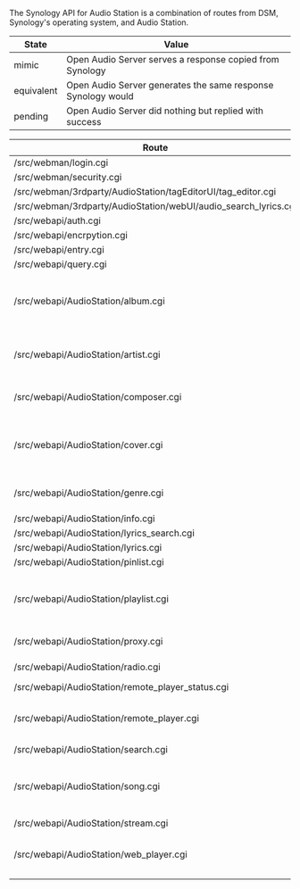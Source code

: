 The Synology API for Audio Station is a combination of routes from DSM, Synology's operating system, and Audio Station.

| State      | Value                                                        |
|------------|--------------------------------------------------------------|
| mimic      | Open Audio Server serves a response copied from Synology     |
| equivalent | Open Audio Server generates the same response Synology would |
| pending    | Open Audio Server did nothing but replied with success       |

| Route                                                              | State      | Method   | Parameters                                                                        |
|--------------------------------------------------------------------|------------|----------|-----------------------------------------------------------------------------------|
| /src/webman/login.cgi                                              | mimic      | POST     |                                                                                   |
| /src/webman/security.cgi                                           | mimic      | POST     |                                                                                   |
| /src/webman/3rdparty/AudioStation/tagEditorUI/tag_editor.cgi       | equivalent | POST     | action                                                                            |
| /src/webman/3rdparty/AudioStation/webUI/audio_search_lyrics.cgi    | pending    | POST     |                                                                                   |
| /src/webapi/auth.cgi                                               | mimic      | POST     |                                                                                   |
| /src/webapi/encrpytion.cgi                                         | mimic      | POST     |                                                                                   |
| /src/webapi/entry.cgi                                              | mimic      | GET+POST |                                                                                   |
| /src/webapi/query.cgi                                              | equivalent | POST     |                                                                                   |
| /src/webapi/AudioStation/album.cgi                                 | equivalent | POST     | composer, artist, genre, keyword, sort_by, sort_direction, offset, limit          |
| /src/webapi/AudioStation/artist.cgi                                | equivalent | POST     | genre, keyword, sort_by, sort_direction, offset, limit                            |
| /src/webapi/AudioStation/composer.cgi                              | equivalent | POST     | keyword, sort_by, sort_direction, offset, limit                                   |
| /src/webapi/AudioStation/cover.cgi                                 | equivalent | GET      | id, album_name, artist_name, composer_name, output_default, default_genre_name    | 
| /src/webapi/AudioStation/genre.cgi                                 | equivalent | POST     | method, keyword, sort_sort_by, offset, limit                                      |
| /src/webapi/AudioStation/info.cgi                                  | mimic      | POST     |                                                                                   | 
| /src/webapi/AudioStation/lyrics_search.cgi                         | pending    | POST     |                                                                                   |
| /src/webapi/AudioStation/lyrics.cgi                                | pending    | POST     |                                                                                   |
| /src/webapi/AudioStation/pinlist.cgi                               | equivalent | POST     | method, items                                                                     |
| /src/webapi/AudioStation/playlist.cgi                              | equivalent | POST     | method, name, new_name, songs, album, artist, composer, genre, id, rules_json,    |
| /src/webapi/AudioStation/proxy.cgi                                 | equivalent | GET      | method, id, stream_id,                                                            |
| /src/webapi/AudioStation/radio.cgi                                 | equivalent | POST     | method, container, url, title, desc, offset                                       |
| /src/webapi/AudioStation/remote_player_status.cgi                  | equivalent | POST     |                                                                                   |
| /src/webapi/AudioStation/remote_player.cgi                         | equivalent | POST     | method, action, volume, value, songs, containers_json                             |
| /src/webapi/AudioStation/search.cgi                                | equivalent | POST     | keyword                                                                           |
| /src/webapi/AudioStation/song.cgi                                  | equivalent | POST     | method, id, rating, album, composer, genre, artist, sort_by, sort_direction       | 
| /src/webapi/AudioStation/stream.cgi                                | equivalent | GET      | method, id                                                                        | 
| /src/webapi/AudioStation/web_player.cgi                            | equivalent | POST     | method, songs, updated_index, containers_json, offset                             |
    
